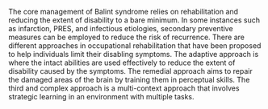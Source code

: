 The core management of Balint syndrome relies on rehabilitation and reducing the extent of disability to a bare minimum. In some instances such as infarction, PRES, and infectious etiologies, secondary preventive measures can be employed to reduce the risk of recurrence. There are different approaches in occupational rehabilitation that have been proposed to help individuals limit their disabling symptoms. The adaptive approach is where the intact abilities are used effectively to reduce the extent of disability caused by the symptoms. The remedial approach aims to repair the damaged areas of the brain by training them in perceptual skills. The third and complex approach is a multi-context approach that involves strategic learning in an environment with multiple tasks.